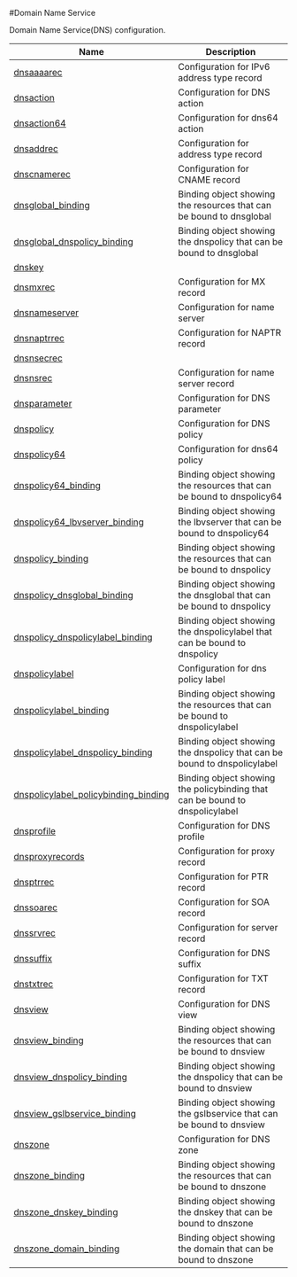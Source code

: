 #Domain Name Service

Domain Name Service(DNS) configuration.


<table><thead><tr><th>Name</th><th>Description</th></tr></thead><tbody><tr><td><a href="../../../configuration/domain-name-service/dnsaaaarec/dnsaaaarec">dnsaaaarec</a></td><td>Configuration for IPv6 address type record</td><tr><tr><td><a href="../../../configuration/domain-name-service/dnsaction/dnsaction">dnsaction</a></td><td>Configuration for DNS action</td><tr><tr><td><a href="../../../configuration/domain-name-service/dnsaction64/dnsaction64">dnsaction64</a></td><td>Configuration for dns64 action</td><tr><tr><td><a href="../../../configuration/domain-name-service/dnsaddrec/dnsaddrec">dnsaddrec</a></td><td>Configuration for address type record</td><tr><tr><td><a href="../../../configuration/domain-name-service/dnscnamerec/dnscnamerec">dnscnamerec</a></td><td>Configuration for CNAME record</td><tr><tr><td><a href="../../../configuration/domain-name-service/dnsglobal_binding/dnsglobal_binding">dnsglobal_binding</a></td><td>Binding object showing the resources that can be bound to dnsglobal</td><tr><tr><td><a href="../../../configuration/domain-name-service/dnsglobal_dnspolicy_binding/dnsglobal_dnspolicy_binding">dnsglobal_dnspolicy_binding</a></td><td>Binding object showing the dnspolicy that can be bound to dnsglobal</td><tr><tr><td><a href="../../../configuration/domain-name-service/dnskey/dnskey">dnskey</a></td><td></td><tr><tr><td><a href="../../../configuration/domain-name-service/dnsmxrec/dnsmxrec">dnsmxrec</a></td><td>Configuration for MX record</td><tr><tr><td><a href="../../../configuration/domain-name-service/dnsnameserver/dnsnameserver">dnsnameserver</a></td><td>Configuration for name server</td><tr><tr><td><a href="../../../configuration/domain-name-service/dnsnaptrrec/dnsnaptrrec">dnsnaptrrec</a></td><td>Configuration for NAPTR record</td><tr><tr><td><a href="../../../configuration/domain-name-service/dnsnsecrec/dnsnsecrec">dnsnsecrec</a></td><td></td><tr><tr><td><a href="../../../configuration/domain-name-service/dnsnsrec/dnsnsrec">dnsnsrec</a></td><td>Configuration for name server record</td><tr><tr><td><a href="../../../configuration/domain-name-service/dnsparameter/dnsparameter">dnsparameter</a></td><td>Configuration for DNS parameter</td><tr><tr><td><a href="../../../configuration/domain-name-service/dnspolicy/dnspolicy">dnspolicy</a></td><td>Configuration for DNS policy</td><tr><tr><td><a href="../../../configuration/domain-name-service/dnspolicy64/dnspolicy64">dnspolicy64</a></td><td>Configuration for dns64 policy</td><tr><tr><td><a href="../../../configuration/domain-name-service/dnspolicy64_binding/dnspolicy64_binding">dnspolicy64_binding</a></td><td>Binding object showing the resources that can be bound to dnspolicy64</td><tr><tr><td><a href="../../../configuration/domain-name-service/dnspolicy64_lbvserver_binding/dnspolicy64_lbvserver_binding">dnspolicy64_lbvserver_binding</a></td><td>Binding object showing the lbvserver that can be bound to dnspolicy64</td><tr><tr><td><a href="../../../configuration/domain-name-service/dnspolicy_binding/dnspolicy_binding">dnspolicy_binding</a></td><td>Binding object showing the resources that can be bound to dnspolicy</td><tr><tr><td><a href="../../../configuration/domain-name-service/dnspolicy_dnsglobal_binding/dnspolicy_dnsglobal_binding">dnspolicy_dnsglobal_binding</a></td><td>Binding object showing the dnsglobal that can be bound to dnspolicy</td><tr><tr><td><a href="../../../configuration/domain-name-service/dnspolicy_dnspolicylabel_binding/dnspolicy_dnspolicylabel_binding">dnspolicy_dnspolicylabel_binding</a></td><td>Binding object showing the dnspolicylabel that can be bound to dnspolicy</td><tr><tr><td><a href="../../../configuration/domain-name-service/dnspolicylabel/dnspolicylabel">dnspolicylabel</a></td><td>Configuration for dns policy label</td><tr><tr><td><a href="../../../configuration/domain-name-service/dnspolicylabel_binding/dnspolicylabel_binding">dnspolicylabel_binding</a></td><td>Binding object showing the resources that can be bound to dnspolicylabel</td><tr><tr><td><a href="../../../configuration/domain-name-service/dnspolicylabel_dnspolicy_binding/dnspolicylabel_dnspolicy_binding">dnspolicylabel_dnspolicy_binding</a></td><td>Binding object showing the dnspolicy that can be bound to dnspolicylabel</td><tr><tr><td><a href="../../../configuration/domain-name-service/dnspolicylabel_policybinding_binding/dnspolicylabel_policybinding_binding">dnspolicylabel_policybinding_binding</a></td><td>Binding object showing the policybinding that can be bound to dnspolicylabel</td><tr><tr><td><a href="../../../configuration/domain-name-service/dnsprofile/dnsprofile">dnsprofile</a></td><td>Configuration for DNS profile</td><tr><tr><td><a href="../../../configuration/domain-name-service/dnsproxyrecords/dnsproxyrecords">dnsproxyrecords</a></td><td>Configuration for proxy record</td><tr><tr><td><a href="../../../configuration/domain-name-service/dnsptrrec/dnsptrrec">dnsptrrec</a></td><td>Configuration for PTR record</td><tr><tr><td><a href="../../../configuration/domain-name-service/dnssoarec/dnssoarec">dnssoarec</a></td><td>Configuration for SOA record</td><tr><tr><td><a href="../../../configuration/domain-name-service/dnssrvrec/dnssrvrec">dnssrvrec</a></td><td>Configuration for server record</td><tr><tr><td><a href="../../../configuration/domain-name-service/dnssuffix/dnssuffix">dnssuffix</a></td><td>Configuration for DNS suffix</td><tr><tr><td><a href="../../../configuration/domain-name-service/dnstxtrec/dnstxtrec">dnstxtrec</a></td><td>Configuration for TXT record</td><tr><tr><td><a href="../../../configuration/domain-name-service/dnsview/dnsview">dnsview</a></td><td>Configuration for DNS view</td><tr><tr><td><a href="../../../configuration/domain-name-service/dnsview_binding/dnsview_binding">dnsview_binding</a></td><td>Binding object showing the resources that can be bound to dnsview</td><tr><tr><td><a href="../../../configuration/domain-name-service/dnsview_dnspolicy_binding/dnsview_dnspolicy_binding">dnsview_dnspolicy_binding</a></td><td>Binding object showing the dnspolicy that can be bound to dnsview</td><tr><tr><td><a href="../../../configuration/domain-name-service/dnsview_gslbservice_binding/dnsview_gslbservice_binding">dnsview_gslbservice_binding</a></td><td>Binding object showing the gslbservice that can be bound to dnsview</td><tr><tr><td><a href="../../../configuration/domain-name-service/dnszone/dnszone">dnszone</a></td><td>Configuration for DNS zone</td><tr><tr><td><a href="../../../configuration/domain-name-service/dnszone_binding/dnszone_binding">dnszone_binding</a></td><td>Binding object showing the resources that can be bound to dnszone</td><tr><tr><td><a href="../../../configuration/domain-name-service/dnszone_dnskey_binding/dnszone_dnskey_binding">dnszone_dnskey_binding</a></td><td>Binding object showing the dnskey that can be bound to dnszone</td><tr><tr><td><a href="../../../configuration/domain-name-service/dnszone_domain_binding/dnszone_domain_binding">dnszone_domain_binding</a></td><td>Binding object showing the domain that can be bound to dnszone</td><tr></tbody></table>
